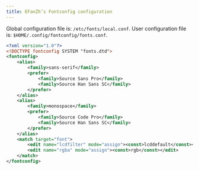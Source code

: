 ```yaml
---
title: EFanZh’s Fontconfig configuration
---
```


Global configuration file is: `/etc/fonts/local.conf`. User configuration file is: `$HOME/.config/fontconfig/fonts.conf`.

```xml
<?xml version="1.0"?>
<!DOCTYPE fontconfig SYSTEM "fonts.dtd">
<fontconfig>
    <alias>
        <family>sans-serif</family>
        <prefer>
            <family>Source Sans Pro</family>
            <family>Source Han Sans SC</family>
        </prefer>
    </alias>
    <alias>
        <family>monospace</family>
        <prefer>
            <family>Source Code Pro</family>
            <family>Source Han Sans SC</family>
        </prefer>
    </alias>
    <match target="font">
        <edit name="lcdfilter" mode="assign"><const>lcddefault</const></edit>
        <edit name="rgba" mode="assign"><const>rgb</const></edit>
    </match>
</fontconfig>
```
